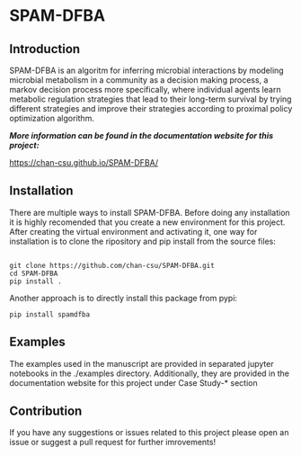 # SPAM-DFBA

## Introduction

SPAM-DFBA is an algoritm for inferring microbial interactions by modeling microbial metabolism in a community as a decision making process, a markov decision process more specifically, where individual agents learn metabolic regulation strategies that lead to their long-term survival by trying different strategies and improve their strategies according to proximal policy optimization algorithm.

***More information can be found in the documentation website for this project:***

https://chan-csu.github.io/SPAM-DFBA/

## Installation

There are multiple ways to install SPAM-DFBA. Before doing any installation it is highly recomended that you create a new environment for this project.
After creating the virtual environment and activating it, one way for installation is to clone the ripository and pip install from the source files:

```

git clone https://github.com/chan-csu/SPAM-DFBA.git
cd SPAM-DFBA
pip install .

```
Another approach is to directly install this package from pypi:

```
pip install spamdfba
```

## Examples

The examples used in the manuscript are provided in separated jupyter notebooks in the ./examples directory. Additionally, they are provided in the documentation website for this project under Case Study-* section


## Contribution

If you have any suggestions or issues related to this project please open an issue or suggest a pull request for further imrovements!







